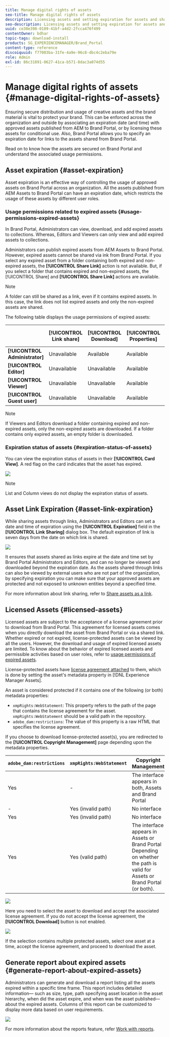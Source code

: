 ```yaml
---
title: Manage digital rights of assets
seo-title: Manage digital rights of assets
description: Licensing assets and setting expiration for assets and shared links ensure controlled usage of these assets and safeguard them.
seo-description: Licensing assets and setting expiration for assets and shared links ensure controlled usage of these assets and safeguard them.
uuid: ce30e398-0109-41bf-a4d2-2fcca476f499
contentOwner: bdhar
topic-tags: download-install
products: SG_EXPERIENCEMANAGER/Brand_Portal
content-type: reference
discoiquuid: f77003ba-31fe-4a9e-96c8-dbc4c2eba79e
role: Admin
exl-id: 86c31891-0627-41ca-b571-8dac3a074d55
---
```

# Manage digital rights of assets {#manage-digital-rights-of-assets}

Ensuring secure distribution and usage of creative assets and the brand material is vital to protect your brand. This can be enforced across the organization and outside by associating an expiration date (and time) with approved assets published from AEM to Brand Portal, or by licensing these assets for conditional use. Also, Brand Portal allows you to specify an expiration date for links to the assets shared from Brand Portal.

Read on to know how the assets are secured on Brand Portal and understand the associated usage permissions.

## Asset expiration {#asset-expiration}

Asset expiration is an effective way of controlling the usage of approved assets on Brand Portal across an organization. All the assets published from AEM Assets to Brand Portal can have an expiration date, which restricts the usage of these assets by different user roles.

### Usage permissions related to expired assets {#usage-permissions-expired-assets}

In Brand Portal, Administrators can view, download, and add expired assets to collections. Whereas, Editors and Viewers can only view and add expired assets to collections.

Administrators can publish expired assets from AEM Assets to Brand Portal. However, expired assets cannot be shared via ink from Brand Portal. If you select any expired asset from a folder containing both expired and non-expired assets, the **[!UICONTROL Share Link]** action is not available. But, if you select a folder that contains expired and non-expired assets, the [!UICONTROL Share] and **[!UICONTROL Share Link]** actions are available.

>[!NOTE]
>
>A folder can still be shared as a link, even if it contains expired assets. In this case, the link  does not list expired assets and only the non-expired assets are shared.

The following table displays the usage permissions of expired assets:

|   |**[!UICONTROL Link share]** |**[!UICONTROL Download]** |**[!UICONTROL Properties]** |**[!UICONTROL Add to collection]** |**[!UICONTROL Delete]** |
|---|---|---|---|---|---|
| **[!UICONTROL Administrator]** |Unavailable |Available |Available |Available |Available |
| **[!UICONTROL Editor]** |Unavailable |Unavailable |Available |Available |Unavailable |
| **[!UICONTROL Viewer]** |Unavailable |Unavailable |Available |Available |Unavailable |
| **[!UICONTROL Guest user]** |Unavailable |Unavailable |Available |Available |Unavailable |

>[!NOTE]
>
>If Viewers and Editors download a folder containing expired and non-expired assets, only the non-expired assets are downloaded. If a folder contains only expired assets, an empty folder is downloaded.

### Expiration status of assets {#expiration-status-of-assets}

You can view the expiration status of assets in their **[!UICONTROL Card View]**. A red flag on the card indicates that the asset has expired.

![](assets/expired_assets_cardview.png)

>[!NOTE]
>
>List and Column views do not display the expiration status of assets.

## Asset Link Expiration {#asset-link-expiration}

While sharing assets through links, Administrators and Editors can set a date and time of expiration using the **[!UICONTROL Expiration]** field in the **[!UICONTROL Link Sharing]** dialog box. The default expiration of link is seven days from the date on which link is shared.

![](assets/asset-link-sharing.png)

It ensures that assets shared as links expire at the date and time set by Brand Portal Administrators and Editors, and can no longer be viewed and downloaded beyond the expiration date. As the assets shared through links can also be viewed by external users who are not part of the organization, by specifying expiration you can make sure that your approved assets are protected and not exposed to unknown entities beyond a specified time.

For more information about link sharing, refer to [Share assets as a link](../using/brand-portal-link-share.md).

## Licensed Assets {#licensed-assets}

Licensed assets are subject to the acceptance of a license agreement prior to download from Brand Portal. This agreement for licensed assets comes when you directly download the asset from Brand Portal or via a shared link. Whether expired or not expired, license-protected assets can be viewed by all the users. However, the download and usage of expired licensed assets are limited. To know about the behavior of expired licensed assets and permissible activities based on user roles, refer to [usage permissions of expired assets](../using/manage-digital-rights-of-assets.md#usage-permissions-expired-assets).

License-protected assets have [license agreement attached](https://experienceleague.adobe.com/docs/experience-manager-65/assets/administer/drm.html) to them, which is done by setting the asset's metadata property in [!DNL Experience Manager Assets]. 

An asset is considered protected if it contains one of the following (or both) metadata properties:

* `xmpRights:WebStatement`: This property refers to the path of the page that contains the license agreement for the asset. `xmpRights:WebStatement` should be a valid path in the repository.  
* `adobe_dam:restrictions`: The value of this property is a raw HTML that specifies the license agreement. 


If you choose to download license-protected asset(s), you are redirected to the **[!UICONTROL Copyright Management]** page depending upon the metadata properties.

| `adobe_dam:restrictions` | `xmpRights:WebStatement` | Copyright Management |
| --- | --- | --- |
| Yes | - | The interface appears in both, Assets and Brand Portal |
| - | Yes (invalid path) | No interface |
| Yes | Yes (invalid path) | No interface |
| Yes | Yes (valid path) | The interface appears in Assets or Brand Portal </br> Depending on whether the path is valid for Assets or Brand Portal (or both).|

![](assets/asset-copyright-mgmt.png)

Here you need to select the asset to download and accept the associated license agreement. If you do not accept the license agreement, the **[!UICONTROL Download]** button is not enabled.

![](assets/licensed-asset-download-2.png)

If the selection contains multiple protected assets, select one asset at a time, accept the license agreement, and proceed to download the asset.

## Generate report about expired assets {#generate-report-about-expired-assets}

Administrators can generate and download a report listing all the assets expired within a specific time frame. This report includes detailed information— such as size, type, path specifying asset location in the asset hierarchy, when did the asset expire, and when was the asset published— about the expired assets. Columns of this report can be customized to display more data based on user requirements.

![](assets/assets-expired.png)

For more information about the reports feature, refer [Work with reports](../using/brand-portal-reports.md#work-with-reports).

